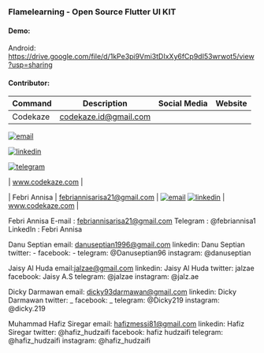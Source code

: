 ### Flamelearning - Open Source Flutter UI KIT

#### Demo:
Android:\
https://drive.google.com/file/d/1kPe3pi9Vmi3tDIxXy6fCp9dI53wrwot5/view?usp=sharing

#### Contributor:

| Command | Description | Social Media | Website |
| --- | --- | --- | --- |
| Codekaze | codekaze.id@gmail.com | 
[![email](https://icons.iconarchive.com/icons/wwalczyszyn/android-style-honeycomb/24/GMail-icon.png)](mailto:codekaze.id@gmail.com) 

[![linkedin](https://icons.iconarchive.com/icons/limav/flat-gradient-social/24/Linkedin-icon.png)](https://www.linkedin.com/in/codekaze-id-35541714b/)

[![telegram](https://icons.iconarchive.com/icons/bokehlicia/captiva/24/web-telegram-icon.png)](https://t.me/codekaze) 


| www.codekaze.com |

| Febri Annisa | febriannisarisa21@gmail.com | [![email](https://icons.iconarchive.com/icons/wwalczyszyn/android-style-honeycomb/24/GMail-icon.png)](mailto:codekaze.id@gmail.com) [![linkedin](https://icons.iconarchive.com/icons/limav/flat-gradient-social/24/Linkedin-icon.png)](https://www.linkedin.com/in/codekaze-id-35541714b/) | www.codekaze.com |







Febri Annisa
E-mail : febriannisarisa21@gmail.com
Telegram : @febriannisa1
LinkedIn : Febri Annisa

Danu Septian
email: danuseptian1996@gmail.com
linkedin: Danu Septian
twitter: -
facebook: -
telegram: @Danuseptian96
instagram: @danuseptian

Jaisy Al Huda 
email:jalzae@gmail.com
linkedin: Jaisy Al Huda 
twitter: jalzae
facebook: Jaisy A.S
telegram: @jalzae
instagram: @jalz.ae

Dicky Darmawan
email: dicky93darmawan@gmail.com
linkedin: Dicky Darmawan
twitter: _
facebook: _
telegram: @Dicky219
instagram: @dicky.219

Muhammad Hafiz Siregar
email: hafizmessi81@gmail.com
linkedin: Hafiz Siregar
twitter: @hafiz_hudzaifi
facebook: hafiz hudzaifi
telegram: @hafiz_hudzaifi
instagram: @hafiz_hudzaifi

